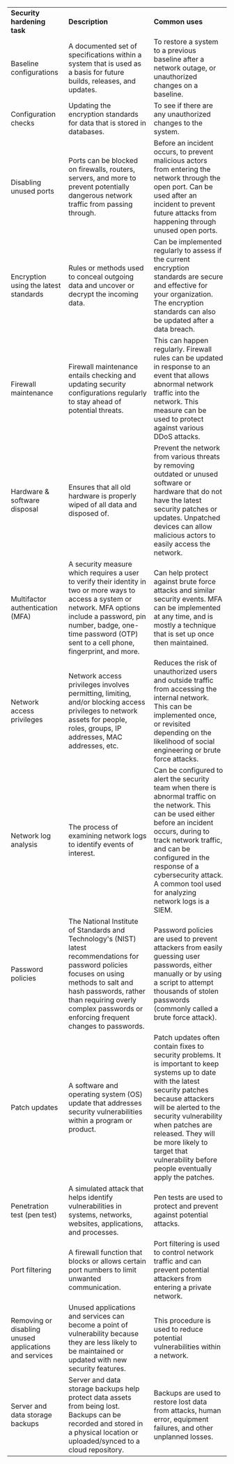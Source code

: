 

|                                                        |                                                                                                                                                                                                                                                          |                                                                                                                                                                                                                                                                                                                                  |
| ------------------------------------------------------ | -------------------------------------------------------------------------------------------------------------------------------------------------------------------------------------------------------------------------------------------------------- | -------------------------------------------------------------------------------------------------------------------------------------------------------------------------------------------------------------------------------------------------------------------------------------------------------------------------------- |
| **Security hardening task**                            | **Description**                                                                                                                                                                                                                                          | **Common uses**                                                                                                                                                                                                                                                                                                                  |
| Baseline configurations                                | A documented set of specifications within a system that is used as a basis for future builds, releases, and updates.                                                                                                                                     | To restore a system to a previous baseline after a network outage, or unauthorized changes on a baseline.                                                                                                                                                                                                                        |
| Configuration checks                                   | Updating the encryption standards for data that is stored in databases.                                                                                                                                                                                  | To see if there are any unauthorized changes to the system.                                                                                                                                                                                                                                                                      |
| Disabling unused ports                                 | Ports can be blocked on firewalls, routers, servers, and more to prevent potentially dangerous network traffic from passing through.                                                                                                                     | Before an incident occurs, to prevent malicious actors from entering the network through the open port. Can be used after an incident to prevent future attacks from happening through unused open ports.                                                                                                                        |
| Encryption using the latest standards                  | Rules or methods used to conceal outgoing data and uncover or decrypt the incoming data.                                                                                                                                                                 | Can be implemented regularly to assess if the current encryption standards are secure and effective for your organization. The encryption standards can also be updated after a data breach.                                                                                                                                     |
| Firewall maintenance                                   | Firewall maintenance entails checking and updating security configurations regularly to stay ahead of potential threats.                                                                                                                                 | This can happen regularly. Firewall rules can be updated in response to an event that allows abnormal network traffic into the network. This measure can be used to protect against various DDoS attacks.                                                                                                                        |
| Hardware & software disposal                           | Ensures that all old hardware is properly wiped of all data and disposed of.                                                                                                                                                                             | Prevent the network from various threats by removing outdated or unused software or hardware that do not have the latest security patches or updates. Unpatched devices can allow malicious actors to easily access the network.                                                                                                 |
| Multifactor authentication (MFA)                       | A security measure which requires a user to verify their identity in two or more ways to access a system or network. MFA options include a password, pin number, badge, one-time password (OTP) sent to a cell phone, fingerprint, and more.             | Can help protect against brute force attacks and similar security events. MFA can be implemented at any time, and is mostly a technique that is set up once then maintained.                                                                                                                                                     |
| Network access privileges                              | Network access privileges involves permitting, limiting, and/or blocking access privileges to network assets for people, roles, groups, IP addresses, MAC addresses, etc.                                                                                | Reduces the risk of unauthorized users and outside traffic from accessing the internal network. This can be implemented once, or revisited depending on the likelihood of social engineering or brute force attacks.                                                                                                             |
| Network log analysis                                   | The process of examining network logs to identify events of interest.                                                                                                                                                                                    | Can be configured to alert the security team when there is abnormal traffic on the network. This can be used either before an incident occurs, during to track network traffic, and can be configured in the response of a cybersecurity attack. A common tool used for analyzing network logs is a SIEM.                        |
| Password policies                                      | The National Institute of Standards and Technology's (NIST) latest recommendations for password policies focuses on using methods to salt and hash passwords, rather than requiring overly complex passwords or enforcing frequent changes to passwords. | Password policies are used to prevent attackers from easily guessing user passwords, either manually or by using a script to attempt thousands of stolen passwords (commonly called a brute force attack).                                                                                                                       |
| Patch updates                                          | A software and operating system (OS) update that addresses security vulnerabilities within a program or product.                                                                                                                                         | Patch updates often contain fixes to security problems. It is important to keep systems up to date with the latest security patches because attackers will be alerted to the security vulnerability when patches are released. They will be more likely to target that vulnerability before people eventually apply the patches. |
| Penetration test (pen test)                            | A simulated attack that helps identify vulnerabilities in systems, networks, websites, applications, and processes.                                                                                                                                      | Pen tests are used to protect and prevent against potential attacks.                                                                                                                                                                                                                                                             |
| Port filtering                                         | A firewall function that blocks or allows certain port numbers to limit unwanted communication.                                                                                                                                                          | Port filtering is used to control network traffic and can prevent potential attackers from entering a private network.                                                                                                                                                                                                           |
| Removing or disabling unused applications and services | Unused applications and services can become a point of vulnerability because they are less likely to be maintained or updated with new security features.                                                                                                | This procedure is used to reduce potential vulnerabilities within a network.                                                                                                                                                                                                                                                     |
| Server and data storage backups                        | Server and data storage backups help protect data assets from being lost. Backups can be recorded and stored in a physical location or uploaded/synced to a cloud repository.                                                                            | Backups are used to restore lost data from attacks, human error, equipment failures, and other unplanned losses.                                                                                                                                                                                                                 |